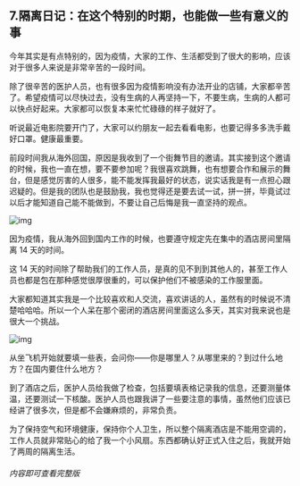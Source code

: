 ## 7.隔离日记：在这个特别的时期，也能做一些有意义的事
今年其实是有点特别的，因为疫情，大家的工作、生活都受到了很大的影响，应该对于很多人来说是非常辛苦的一段时间。


除了很辛苦的医护人员，也有很多因为疫情影响没有办法开业的店铺，大家都辛苦了。希望疫情可以尽快过去，没有生病的人再坚持一下，不要生病，生病的人都可以快点好起来。大家都可以恢复本来忙忙碌碌的样子就好了。


听说最近电影院要开门了，大家可以约朋友一起去看看电影，也要记得多多洗手戴好口罩。健康最重要。


前段时间我从海外回国，原因是我收到了一个街舞节目的邀请。其实接到这个邀请的时候，我也一直在想，要不要参加呢？我很喜欢跳舞，也有想要合作和展示的舞台，但是感觉厉害的人很多，能不能发挥我最好的状态，说实话我是有一点担心跟迟疑的。但是我的团队也是鼓励我，我也觉得还是要去试一试，拼一拼，毕竟试过以后才能知道自己能不能做到，不要让自己后悔是我一直坚持的观点。


![img](https://pic4.zhimg.com/v2-f4f75b71045cadecc57d9dff64ad3f2a.webp)

因为疫情，我从海外回到国内工作的时候，也要遵守规定先在集中的酒店房间里隔离 14 天的时间。


这 14 天的时间除了帮助我们的工作人员，是真的见不到到其他人的，甚至工作人员也都是包在那种感觉很厚很重的，可以保护他们不被感染的工作服里面。


大家都知道其实我是一个比较喜欢和人交流，喜欢讲话的人，虽然有的时候说不清楚哈哈哈。所以一个人呆在那个密闭的酒店房间里面这么多天，其实对我来说也是很大一个挑战。


![img](https://pic4.zhimg.com/v2-ce7259506711c3728a3b1e1c66ddf950.webp)

从坐飞机开始就要填一些表，会问你——你是哪里人？从哪里来的？到过什么地方？在国内要住什么地方？


到了酒店之后，医护人员给我做了检查，包括要填表格记录我的信息，还要测量体温，还要测试一下核酸。医护人员也跟我讲了一些要注意的事情，虽然他们应该已经讲了很多次，但是都不会嫌麻烦的，非常负责。 


为了保持空气和环境健康，保持你个人卫生，所以整个隔离酒店是不能用空调的，工作人员就非常贴心的给了我一个小风扇。东西都确认好正式入住之后，我就开始了两周的隔离生活。


###### 内容即可查看完整版
